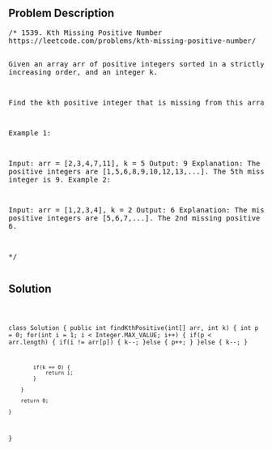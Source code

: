 <!--
<style>
  body { font-family: Arial, sans-serif; }
  .container { max-width: 100%; margin: 50px auto; padding: 10px; }
  .comment-block { background-color: #f9f9f9; padding: 10px; border-left: 5px solid #ccc; max-width: 400px; margin: 20px auto; overflow-wrap: break-word; white-space: pre-wrap; }
  .code-block { background-color: #f4f4f4; padding: 10px; border: 1px solid #ddd; max-width: 400px; margin: 20px auto; overflow-wrap: break-word; white-space: pre-wrap; }
</style>
-->

<div class='container'>
<h2>Problem Description</h2>
<div class='comment-block'>
<pre>
/* 1539. Kth Missing Positive Number
https://leetcode.com/problems/kth-missing-positive-number/

Given an array arr of positive integers sorted in a strictly increasing order, and an integer k.

Find the kth positive integer that is missing from this array.

 

Example 1:

Input: arr = [2,3,4,7,11], k = 5
Output: 9
Explanation: The missing positive integers are [1,5,6,8,9,10,12,13,...]. 
The 5th missing positive integer is 9.
Example 2:

Input: arr = [1,2,3,4], k = 2
Output: 6
Explanation: The missing positive integers are [5,6,7,...]. 
The 2nd missing positive integer is 6.

*/
</pre>
</div>

<h2>Solution</h2>
<div class='code-block'>
<pre><code class='language-java'>

class Solution {
    public int findKthPositive(int[] arr, int k) {
        int p = 0;
        for(int i = 1; i < Integer.MAX_VALUE; i++) {
            if(p < arr.length) {
                if(i != arr[p]) {
                    k--;
                }else {
                    p++;
                }
            }else {
                k--;
            }
            
            if(k == 0) {
                return i;
            }

        }
        
        return 0;
        
    }
}</code></pre>
</div>
</div>
